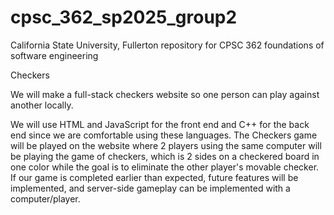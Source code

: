 # cpsc_362_sp2025_group2

California State University, Fullerton repository for CPSC 362 foundations of software engineering

Checkers

We will make a full-stack checkers website so one person can play against another locally.

We will use HTML and JavaScript for the front end and C++ for the back end since we are comfortable using these languages. The Checkers game will be played on the website where 2 players using the same computer will be playing the game of checkers, which is 2 sides on a checkered board in one color while the goal is to eliminate the other player's movable checker. If our game is completed earlier than expected, future features will be implemented, and server-side gameplay can be implemented with a computer/player.
